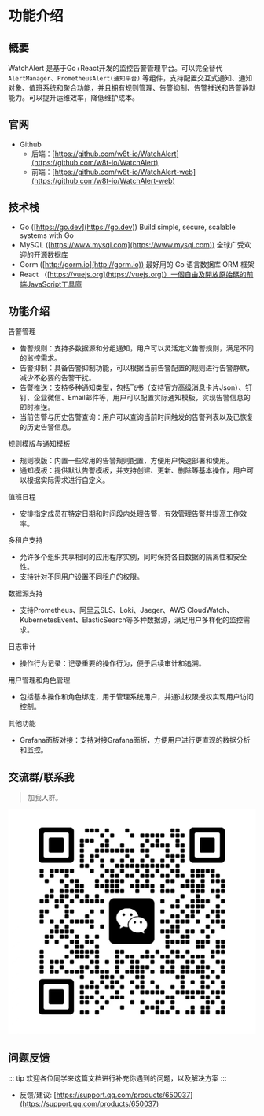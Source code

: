 # 功能介绍

## 概要

WatchAlert 是基于Go+React开发的监控告警管理平台。可以完全替代 `AlertManager`、`PrometheusAlert(通知平台)` 等组件，支持配置交互式通知、通知对象、值班系统和聚合功能，并且拥有规则管理、告警抑制、告警推送和告警静默能力。可以提升运维效率，降低维护成本。

## 官网

- Github
  - 后端：[https://github.com/w8t-io/WatchAlert](https://github.com/w8t-io/WatchAlert)
  - 前端：[https://github.com/w8t-io/WatchAlert-web](https://github.com/w8t-io/WatchAlert-web)

## 技术栈

- Go ([https://go.dev](https://go.dev)) Build simple, secure, scalable systems with Go
- MySQL ([https://www.mysql.com](https://www.mysql.com)) 全球广受欢迎的开源数据库
- Gorm ([http://gorm.io](http://gorm.io)) 最好用的 Go 语言数据库 ORM 框架
- React （[https://vuejs.org](https://vuejs.org)）一個自由及開放原始碼的前端JavaScript工具庫

## 功能介绍
告警管理
- 告警规则：支持多数据源和分组通知，用户可以灵活定义告警规则，满足不同的监控需求。    
- 告警抑制：具备告警抑制功能，可以根据当前告警配置的规则进行告警静默，减少不必要的告警干扰。    
- 告警推送：支持多种通知类型，包括飞书（支持官方高级消息卡片Json）、钉钉、企业微信、Email邮件等，用户可以配置实际通知模板，实现告警信息的即时推送。
- 当前告警与历史告警查询：用户可以查询当前时间触发的告警列表以及已恢复的历史告警信息。

规则模版与通知模板
- 规则模版：内置一些常用的告警规则配置，方便用户快速部署和使用。    
- 通知模板：提供默认告警模板，并支持创建、更新、删除等基本操作，用户可以根据实际需求进行自定义。

值班日程
- 安排指定成员在特定日期和时间段内处理告警，有效管理告警并提高工作效率。

多租户支持
- 允许多个组织共享相同的应用程序实例，同时保持各自数据的隔离性和安全性。
- 支持针对不同用户设置不同租户的权限。

数据源支持
- 支持Prometheus、阿里云SLS、Loki、Jaeger、AWS CloudWatch、KubernetesEvent、ElasticSearch等多种数据源，满足用户多样化的监控需求。

日志审计
- 操作行为记录：记录重要的操作行为，便于后续审计和追溯。

用户管理和角色管理
- 包括基本操作和角色绑定，用于管理系统用户，并通过权限授权实现用户访问控制。

其他功能
- Grafana面板对接：支持对接Grafana面板，方便用户进行更直观的数据分析和监控。

## 交流群/联系我

> 加我入群。

![WeChat](/public/images/wechat.jpg)

## 问题反馈
::: tip
欢迎各位同学来这篇文档进行补充你遇到的问题，以及解决方案
:::
- 反馈/建议: [https://support.qq.com/products/650037](https://support.qq.com/products/650037)

